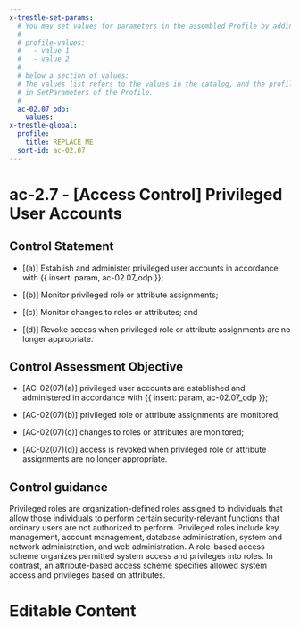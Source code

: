 ```yaml
---
x-trestle-set-params:
  # You may set values for parameters in the assembled Profile by adding
  #
  # profile-values:
  #   - value 1
  #   - value 2
  #
  # below a section of values:
  # The values list refers to the values in the catalog, and the profile-values represent values
  # in SetParameters of the Profile.
  #
  ac-02.07_odp:
    values:
x-trestle-global:
  profile:
    title: REPLACE_ME
  sort-id: ac-02.07
---
```


# ac-2.7 - \[Access Control\] Privileged User Accounts

## Control Statement

- \[(a)\] Establish and administer privileged user accounts in accordance with {{ insert: param, ac-02.07_odp }};

- \[(b)\] Monitor privileged role or attribute assignments;

- \[(c)\] Monitor changes to roles or attributes; and

- \[(d)\] Revoke access when privileged role or attribute assignments are no longer appropriate.

## Control Assessment Objective

- \[AC-02(07)(a)\] privileged user accounts are established and administered in accordance with {{ insert: param, ac-02.07_odp }};

- \[AC-02(07)(b)\] privileged role or attribute assignments are monitored;

- \[AC-02(07)(c)\] changes to roles or attributes are monitored;

- \[AC-02(07)(d)\] access is revoked when privileged role or attribute assignments are no longer appropriate.

## Control guidance

Privileged roles are organization-defined roles assigned to individuals that allow those individuals to perform certain security-relevant functions that ordinary users are not authorized to perform. Privileged roles include key management, account management, database administration, system and network administration, and web administration. A role-based access scheme organizes permitted system access and privileges into roles. In contrast, an attribute-based access scheme specifies allowed system access and privileges based on attributes.

# Editable Content

<!-- Make additions and edits below -->
<!-- The above represents the contents of the control as received by the profile, prior to additions. -->
<!-- If the profile makes additions to the control, they will appear below. -->
<!-- The above markdown may not be edited but you may edit the content below, and/or introduce new additions to be made by the profile. -->
<!-- If there is a yaml header at the top, parameter values may be edited. Use --set-parameters to incorporate the changes during assembly. -->
<!-- The content here will then replace what is in the profile for this control, after running profile-assemble. -->
<!-- The current profile has no added parts for this control, but you may add new ones here. -->
<!-- Each addition must have a heading either of the form ## Control my_addition_name -->
<!-- or ## Part a. (where the a. refers to one of the control statement labels.) -->
<!-- "## Control" parts are new parts added after the statement part. -->
<!-- "## Part" parts are new parts added into the top-level statement part with that label. -->
<!-- Subparts may be added with nested hash levels of the form ### My Subpart Name -->
<!-- underneath the parent ## Control or ## Part being added -->
<!-- See https://ibm.github.io/compliance-trestle/tutorials/ssp_profile_catalog_authoring/ssp_profile_catalog_authoring for guidance. -->
